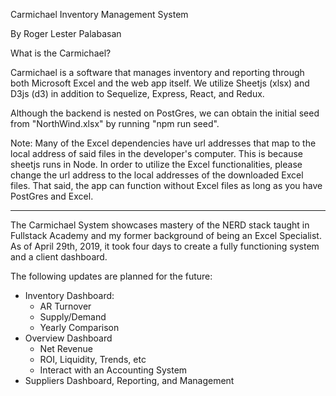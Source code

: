 Carmichael Inventory Management System

By Roger Lester Palabasan

What is the Carmichael?

Carmichael is a software that manages inventory and reporting through both Microsoft Excel and the web app itself.
We utilize Sheetjs (xlsx) and D3js (d3) in addition to Sequelize, Express, React, and Redux.

Although the backend is nested on PostGres, we can obtain the initial seed from "NorthWind.xlsx" by running "npm run seed".

Note: Many of the Excel dependencies have url addresses that map to the local address of said files in the developer's computer. This is because sheetjs runs in Node. In order to utilize the Excel functionalities, please change the url address to the local addresses of the downloaded Excel files. That said, the app can function without Excel files as long as you have PostGres and Excel.

---

The Carmichael System showcases mastery of the NERD stack taught in Fullstack Academy and my former background of being an Excel Specialist. As of April 29th, 2019, it took four days to create a fully functioning system and a client dashboard.

The following updates are planned for the future:
  - Inventory Dashboard:
    - AR Turnover
    - Supply/Demand
    - Yearly Comparison
  - Overview Dashboard
    - Net Revenue
    - ROI, Liquidity, Trends, etc
    - Interact with an Accounting System
  - Suppliers Dashboard, Reporting, and Management
